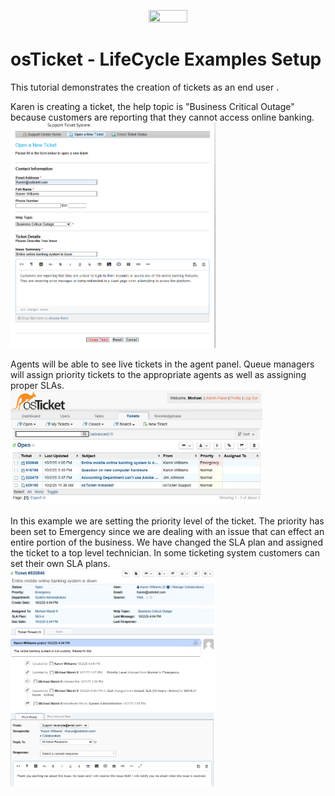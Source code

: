 <p align="center">
<img src="https://www.opensaas.online/images/osticket-logo-img.png" height="35%" width="35%"/>
</p>

<h1>osTicket - LifeCycle Examples Setup</h1>

This tutorial demonstrates the creation of tickets as an end user .
<br />

Karen is creating a ticket, the help topic is "Business Critical Outage" because customers are reporting that they cannot access online banking.
<br/>
<img src="Screenshot (23).png" height="65%" width="65%" alt="Screenshot (23)"/>

Agents will be able to see live tickets in the agent panel. Queue managers will assign priority tickets to the appropriate agents as well as assigning proper SLAs.
<br/>
<img src="Screenshot (25).png" height="80%" width="80%" alt="Screenshot (25)"/>

In this example we are setting the priority level of the ticket. The priority has been set to Emergency since we are dealing with an issue that can effect an entire portion of the business. We have changed the SLA plan and assigned the ticket to a top level technician. In some ticketing system customers can set their own SLA plans.
<br/>
<img src="Screenshot (26).png" height="65%" width="65%" alt="Screenshot (26)"/>
